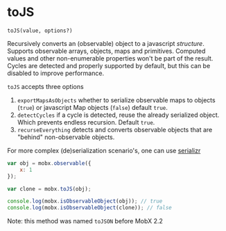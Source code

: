 <div id='codefund' style='float:right'></div>

# toJS

`toJS(value, options?)`

Recursively converts an (observable) object to a javascript _structure_.
Supports observable arrays, objects, maps and primitives.
Computed values and other non-enumerable properties won't be part of the result.
Cycles are detected and properly supported by default, but this can be disabled to improve performance.

`toJS` accepts three options
  1. `exportMapsAsObjects` whether to serialize observable maps to objects (`true`) or javascript Map objects (`false`) default `true`.
  2. `detectCycles` if a cycle is detected, reuse the already serialized object. Which prevents endless recursion. Default `true`.
  3. `recurseEverything` detects and converts observable objects that are "behind" non-observable objects.

For more complex (de)serialization scenario's, one can use [serializr](https://github.com/mobxjs/serializr)

```javascript
var obj = mobx.observable({
    x: 1
});

var clone = mobx.toJS(obj);

console.log(mobx.isObservableObject(obj)); // true
console.log(mobx.isObservableObject(clone)); // false
```

Note: this method was named `toJSON` before MobX 2.2
